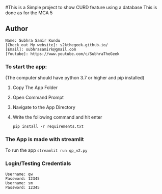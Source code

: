 #This is a Simple project to show CURD feature using a database
This is done as for the MCA 5
## Author

```
Name: Subhra Samir Kundu
[Check out My website]: s2kthegeek.github.io/
[Email]: subhrasamirk@gmail.com
[Youtube]: https://www.youtube.com/c/SubhraTheGeek
```

### To start the app:

(The computer should have python 3.7 or higher and pip installed)
1. Copy The App Folder
2. Open Command Prompt
3. Navigate to the App Directory
4. Write the following command and hit enter

    ```pip install -r requirements.txt```


### The App is made with streamlit
To run the app
    ```streamlit run qp_v2.py```

### Login/Testing Credentials
```
Username: qw
Password: 12345
Username: sm
Password: 12345
```
